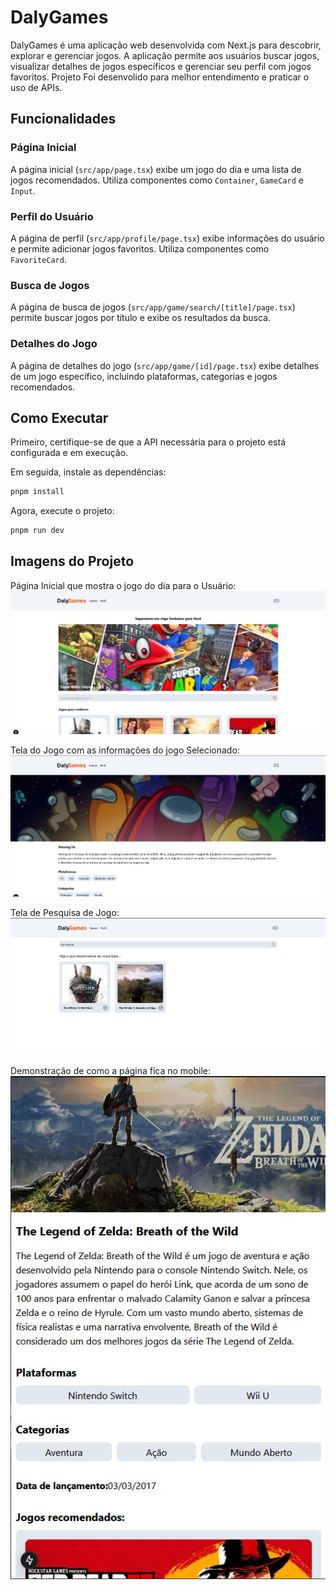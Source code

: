 # DalyGames

DalyGames é uma aplicação web desenvolvida com Next.js para descobrir, explorar e gerenciar jogos. A aplicação permite aos usuários buscar jogos, visualizar detalhes de jogos específicos e gerenciar seu perfil com jogos favoritos.
Projeto Foi desenvolido para melhor entendimento e praticar o uso de APIs.

## Funcionalidades

### Página Inicial

A página inicial (`src/app/page.tsx`) exibe um jogo do dia e uma lista de jogos recomendados. Utiliza componentes como `Container`, `GameCard` e `Input`.

### Perfil do Usuário

A página de perfil (`src/app/profile/page.tsx`) exibe informações do usuário e permite adicionar jogos favoritos. Utiliza componentes como `FavoriteCard`.

### Busca de Jogos

A página de busca de jogos (`src/app/game/search/[title]/page.tsx`) permite buscar jogos por título e exibe os resultados da busca.

### Detalhes do Jogo

A página de detalhes do jogo (`src/app/game/[id]/page.tsx`) exibe detalhes de um jogo específico, incluindo plataformas, categorias e jogos recomendados.

## Como Executar

Primeiro, certifique-se de que a API necessária para o projeto está configurada e em execução.

Em seguida, instale as dependências:

```bash
pnpm install
```

Agora, execute o projeto:

```bash
pnpm run dev
```

## Imagens do Projeto

Página Inicial que mostra o jogo do dia para o Usuário:
![Página Inicial](public/home.jpg)

Tela do Jogo com as informações do jogo Selecionado:
![Página Inicial](public/imagem.jpg)

Tela de Pesquisa de Jogo:
![Página Inicial](public/pesquisa.jpg)

Demonstração de como a página fica no mobile:
![Página Inicial](public/mobile.jpg)

